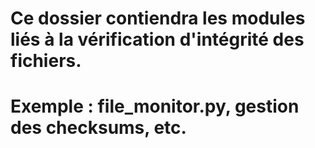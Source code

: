 # Ce dossier contiendra les modules liés à la vérification d'intégrité des fichiers.
# Exemple : file_monitor.py, gestion des checksums, etc.
